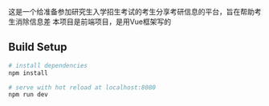 这是一个给准备参加研究生入学招生考试的考生分享考研信息的平台，旨在帮助考生消除信息差
本项目是前端项目，是用Vue框架写的

## Build Setup

``` bash
# install dependencies
npm install

# serve with hot reload at localhost:8080
npm run dev


```

